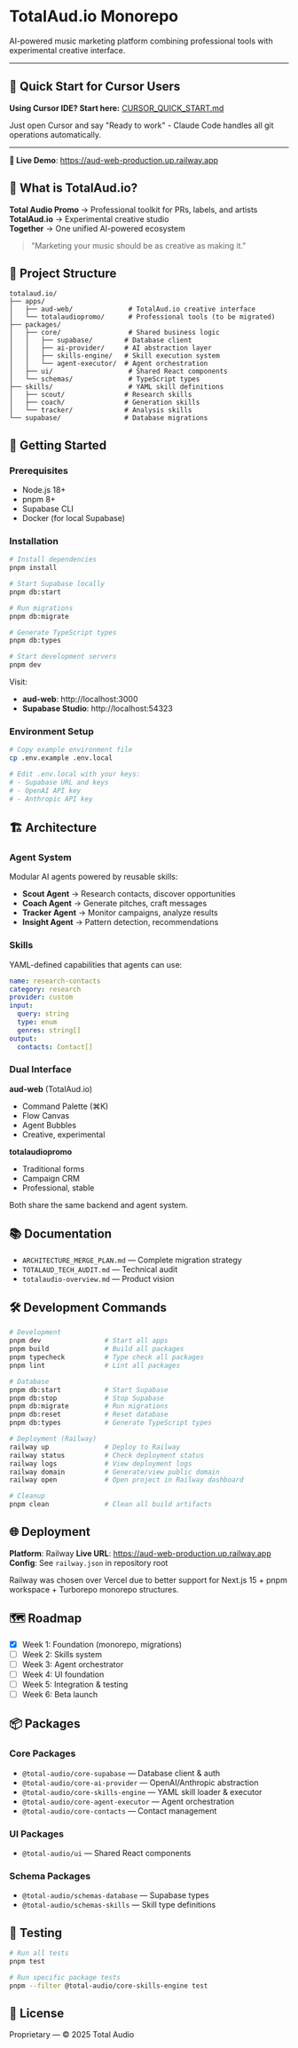# TotalAud.io Monorepo

AI-powered music marketing platform combining professional tools with experimental creative interface.

---

## 🚀 Quick Start for Cursor Users

**Using Cursor IDE? Start here:** [CURSOR_QUICK_START.md](CURSOR_QUICK_START.md)

Just open Cursor and say "Ready to work" - Claude Code handles all git operations automatically.

---

**🚀 Live Demo**: https://aud-web-production.up.railway.app

## 🎵 What is TotalAud.io?

**Total Audio Promo** → Professional toolkit for PRs, labels, and artists  
**TotalAud.io** → Experimental creative studio  
**Together** → One unified AI-powered ecosystem

> "Marketing your music should be as creative as making it."

## 📁 Project Structure

```
totalaud.io/
├── apps/
│   ├── aud-web/              # TotalAud.io creative interface
│   └── totalaudiopromo/      # Professional tools (to be migrated)
├── packages/
│   ├── core/                 # Shared business logic
│   │   ├── supabase/        # Database client
│   │   ├── ai-provider/     # AI abstraction layer
│   │   ├── skills-engine/   # Skill execution system
│   │   └── agent-executor/  # Agent orchestration
│   ├── ui/                   # Shared React components
│   └── schemas/              # TypeScript types
├── skills/                   # YAML skill definitions
│   ├── scout/               # Research skills
│   ├── coach/               # Generation skills
│   └── tracker/             # Analysis skills
└── supabase/                # Database migrations
```

## 🚀 Getting Started

### Prerequisites

- Node.js 18+
- pnpm 8+
- Supabase CLI
- Docker (for local Supabase)

### Installation

```bash
# Install dependencies
pnpm install

# Start Supabase locally
pnpm db:start

# Run migrations
pnpm db:migrate

# Generate TypeScript types
pnpm db:types

# Start development servers
pnpm dev
```

Visit:
- **aud-web**: http://localhost:3000
- **Supabase Studio**: http://localhost:54323

### Environment Setup

```bash
# Copy example environment file
cp .env.example .env.local

# Edit .env.local with your keys:
# - Supabase URL and keys
# - OpenAI API key
# - Anthropic API key
```

## 🏗️ Architecture

### Agent System

Modular AI agents powered by reusable skills:

- **Scout Agent** → Research contacts, discover opportunities
- **Coach Agent** → Generate pitches, craft messages
- **Tracker Agent** → Monitor campaigns, analyze results
- **Insight Agent** → Pattern detection, recommendations

### Skills

YAML-defined capabilities that agents can use:

```yaml
name: research-contacts
category: research
provider: custom
input:
  query: string
  type: enum
  genres: string[]
output:
  contacts: Contact[]
```

### Dual Interface

**aud-web** (TotalAud.io)
- Command Palette (⌘K)
- Flow Canvas
- Agent Bubbles
- Creative, experimental

**totalaudiopromo**
- Traditional forms
- Campaign CRM
- Professional, stable

Both share the same backend and agent system.

## 📚 Documentation

- `ARCHITECTURE_MERGE_PLAN.md` — Complete migration strategy
- `TOTALAUD_TECH_AUDIT.md` — Technical audit
- `totalaudio-overview.md` — Product vision

## 🛠️ Development Commands

```bash
# Development
pnpm dev                # Start all apps
pnpm build              # Build all packages
pnpm typecheck          # Type check all packages
pnpm lint               # Lint all packages

# Database
pnpm db:start           # Start Supabase
pnpm db:stop            # Stop Supabase
pnpm db:migrate         # Run migrations
pnpm db:reset           # Reset database
pnpm db:types           # Generate TypeScript types

# Deployment (Railway)
railway up              # Deploy to Railway
railway status          # Check deployment status
railway logs            # View deployment logs
railway domain          # Generate/view public domain
railway open            # Open project in Railway dashboard

# Cleanup
pnpm clean              # Clean all build artifacts
```

## 🌐 Deployment

**Platform**: Railway
**Live URL**: https://aud-web-production.up.railway.app
**Config**: See `railway.json` in repository root

Railway was chosen over Vercel due to better support for Next.js 15 + pnpm workspace + Turborepo monorepo structures.

## 🗺️ Roadmap

- [x] Week 1: Foundation (monorepo, migrations)
- [ ] Week 2: Skills system
- [ ] Week 3: Agent orchestrator
- [ ] Week 4: UI foundation
- [ ] Week 5: Integration & testing
- [ ] Week 6: Beta launch

## 📦 Packages

### Core Packages

- `@total-audio/core-supabase` — Database client & auth
- `@total-audio/core-ai-provider` — OpenAI/Anthropic abstraction
- `@total-audio/core-skills-engine` — YAML skill loader & executor
- `@total-audio/core-agent-executor` — Agent orchestration
- `@total-audio/core-contacts` — Contact management

### UI Packages

- `@total-audio/ui` — Shared React components

### Schema Packages

- `@total-audio/schemas-database` — Supabase types
- `@total-audio/schemas-skills` — Skill type definitions

## 🧪 Testing

```bash
# Run all tests
pnpm test

# Run specific package tests
pnpm --filter @total-audio/core-skills-engine test
```

## 📝 License

Proprietary — © 2025 Total Audio

